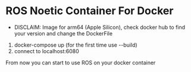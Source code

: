 # ROS Noetic Container For Docker
* DISCLAIM: Image for arm64 (Apple Silicon), check docker hub to find your version and change the DockerFile 


1. docker-compose up (for the first time use --build)
2. connect to localhost:6080

From now you can start to use ROS on your docker container
